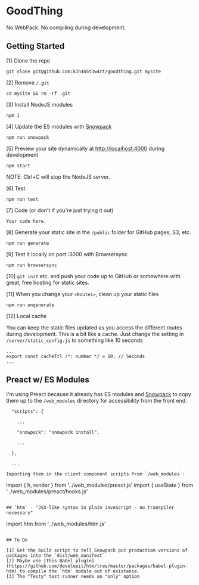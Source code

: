 # GoodThing

No WebPack. No compiling during development.

## Getting Started

[1] Clone the repo

```
git clone git@github.com:k7n4n5t3w4rt/goodthing.git mysite
```

[2] Remove `/.git`

```
cd mysite && rm -rf .git
```

[3] Install NodeJS modules

```
npm i
```

[4] Update the ES modules with [Snowpack](https://www.snowpack.dev/)

```
npm run snowpack
```

[5] Preview your site dynamically at <http://localhost:4000> during development

```
npm start
```

NOTE: Ctrl+C will stop the NodeJS server.

[6] Test

```
npm run test
```

[7] Code (or don't if you're just trying it out)

```
Your code here.
```

[8] Generate your static site in the `/public` folder for GitHub pages, S3, etc.

```
npm run generate
```

[9] Test it locally on port :3000 with Browsersync

```
npm run browsersync
```

[10] `git init` etc. and push your code up to GitHub or somewhere with great, free hosting for static sites.

[11] When you change your `<Routes>`, clean up your static files

```
npm run ungenerate
```

[12] Local cache

You can keep the static files updated as you access the different routes during development. This is a bit like a cache. Just change the setting in `/server/static_config.js` to something like 10 seconds

```
...
export const cacheTtl /*: number */ = 10; // Seconds
...
```

## Preact w/ ES Modules

I'm using Preact because it already has ES modules and [Snowpack](https://www.snowpack.dev/) to copy them up to the `/web_modules` directory for accessibility from the front end.

```
  "scripts": {

	...

    "snowpack": "snowpack install",

	...

  },

  ...

Importing them in the client component scripts from `/web_modules`:

```
import { h, render } from '../web_modules/preact.js'
import { useState } from '../web_modules/preact/hooks.js'
```

## `htm` - "JSX-like syntax in plain JavaScript - no transpiler necessary"

```
import htm from '../web_modules/htm.js'
```

## To Do

[1] Get the build script to tell Snowpack put production versions of packages into the `dist/web_manifest`
[2] Maybe use [this Babel plugin](https://github.com/developit/htm/tree/master/packages/babel-plugin-htm) to compile the `htm` module out of existence.
[3] The "Testy" test runner needs an "only" option
